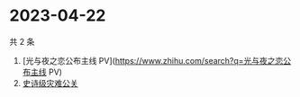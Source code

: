 # 2023-04-22

共 2 条

<!-- BEGIN ZHIHUSEARCH -->
<!-- 最后更新时间 Sat Apr 22 2023 13:16:31 GMT+0800 (China Standard Time) -->
1. [光与夜之恋公布主线 PV](https://www.zhihu.com/search?q=光与夜之恋公布主线 PV)
1. [史诗级灾难公关](https://www.zhihu.com/search?q=史诗级灾难公关)
<!-- END ZHIHUSEARCH -->
